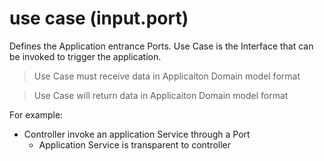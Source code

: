 # use case (input.port)

Defines the Application entrance Ports.
Use Case is the Interface that can be invoked to trigger the application.

> Use Case must receive data in Applicaiton Domain model format

> Use Case will return data in Applicaiton Domain model format

For example:

- Controller invoke an application Service through a Port
    - Application Service is transparent to controller